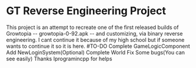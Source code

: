 # GT Reverse Engineering Project
This project is an attempt to recreate one of the first released builds of Growtopia -- growtopia-0-92.apk -- and customizing,
via binary reverse engineering.
I cant continue it because of my high school but if someone wants to continue it so it is here.
#TO-DO
Complete GameLogicComponent
Add NewLoginSystem(Optional)
Complete World
Fix Some bugs(You can see easily)
Thanks Iprogramincpp for helps
